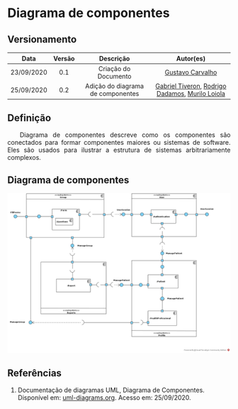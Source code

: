 # Diagrama de componentes
## Versionamento
| Data | Versão | Descrição | Autor(es) |
|:----:|:------:|:---------:|:---------:|
| 23/09/2020 | 0.1 | Criação do Documento | [Gustavo Carvalho](https://github.com/gustavocarvalho1002) |
| 25/09/2020 | 0.2 | Adição do diagrama de componentes | [Gabriel Tiveron](https://github.com/GabrielTiveron), [Rodrigo Dadamos](https://github.com/Rdadamos), [Murilo Loiola](https://github.com/murilo-dan) |

## Definição

<p align="justify">&emsp;&emsp;Diagrama de componentes descreve como os componentes são conectados para formar componentes maiores ou sistemas de software. Eles são usados ​​para ilustrar a estrutura de sistemas arbitrariamente complexos.</p>

## Diagrama de componentes

[![diagrama_de_componente](./img/diagrama_de_componente.jpg)](./img/diagrama_de_componente.jpg)

## Referências

1. Documentação de diagramas UML, Diagrama de Componentes. Disponível em: [uml-diagrams.org](https://www.uml-diagrams.org/component-diagrams.html). Acesso em: 25/09/2020.
